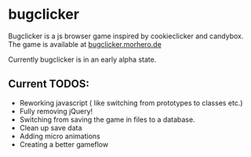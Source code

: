 # bugclicker

Bugclicker is a js browser game inspired by cookieclicker and candybox.
The game is available at [bugclicker.morhero.de](https://bugclicker.morhero.de)

Currently bugclicker is in an early alpha state.

## Current TODOS:

- Reworking javascript ( like switching from prototypes to classes etc.)
- Fully removing jQuery!
- Switching from saving the game in files to a database.
- Clean up save data
- Adding micro animations
- Creating a better gameflow

